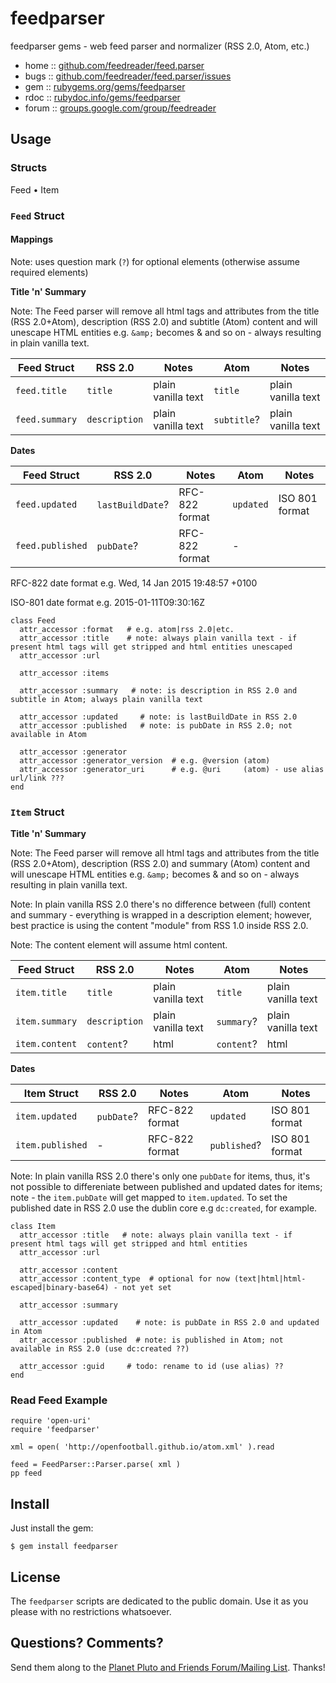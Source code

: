 # feedparser

feedparser gems - web feed parser and normalizer (RSS 2.0, Atom, etc.)

* home  :: [github.com/feedreader/feed.parser](https://github.com/feedreader/feed.parser)
* bugs  :: [github.com/feedreader/feed.parser/issues](https://github.com/feedreader/feed.parser/issues)
* gem   :: [rubygems.org/gems/feedparser](https://rubygems.org/gems/feedparser)
* rdoc  :: [rubydoc.info/gems/feedparser](http://rubydoc.info/gems/feedparser)
* forum :: [groups.google.com/group/feedreader](http://groups.google.com/group/feedreader)


## Usage

### Structs

Feed • Item

### `Feed` Struct

#### Mappings

Note: uses question mark (`?`) for optional elements (otherwise assume required elements)

**Title 'n' Summary**

Note: The Feed parser will remove all html tags and attributes from the title (RSS 2.0+Atom), 
description (RSS 2.0) and subtitle (Atom) content and will unescape HTML entities e.g. `&amp;` becomes & and so on - always
resulting in plain vanilla text.

| Feed Struct        | RSS 2.0           | Notes               | Atom          | Notes               |
| ------------------ | ----------------- | ------------------- | ------------- | ------------------- |
| `feed.title`       | `title`           | plain vanilla text  | `title`       | plain vanilla text  |
| `feed.summary`     | `description`     | plain vanilla text  | `subtitle`?   | plain vanilla text  |


**Dates**

| Feed Struct        | RSS 2.0             | Notes             | Atom       | Notes           |
| ------------------ | ------------------- | ----------------- | ---------- | --------------- |
| `feed.updated`     | `lastBuildDate`?    | RFC-822 format    | `updated`  | ISO 801 format  |
| `feed.published`   | `pubDate`?          | RFC-822 format    |  -         |                 |

RFC-822 date format e.g. Wed, 14 Jan 2015 19:48:57 +0100

ISO-801 date format e.g. 2015-01-11T09:30:16Z


~~~
class Feed
  attr_accessor :format   # e.g. atom|rss 2.0|etc.
  attr_accessor :title    # note: always plain vanilla text - if present html tags will get stripped and html entities unescaped
  attr_accessor :url

  attr_accessor :items

  attr_accessor :summary   # note: is description in RSS 2.0 and subtitle in Atom; always plain vanilla text

  attr_accessor :updated     # note: is lastBuildDate in RSS 2.0
  attr_accessor :published   # note: is pubDate in RSS 2.0; not available in Atom

  attr_accessor :generator
  attr_accessor :generator_version  # e.g. @version (atom)
  attr_accessor :generator_uri      # e.g. @uri     (atom) - use alias url/link ???
end
~~~


### `Item` Struct

**Title 'n' Summary**

Note: The Feed parser will remove all html tags and attributes from the title (RSS 2.0+Atom), 
description (RSS 2.0) and summary (Atom) content
and will unescape HTML entities e.g. `&amp;` becomes & and so on - always
resulting in plain vanilla text.

Note: In plain vanilla RSS 2.0 there's no difference between (full) content and summary - everything is wrapped
in a description element; however, best practice is using the content "module" from RSS 1.0 inside RSS 2.0.

Note: The content element will assume html content.

| Feed Struct        | RSS 2.0           | Notes               | Atom          | Notes               |
| ------------------ | ----------------- | ------------------- | ------------- | ------------------- |
| `item.title`       | `title`           | plain vanilla text  | `title`       | plain vanilla text  |
| `item.summary`     | `description`     | plain vanilla text  | `summary`?    | plain vanilla text  |
| `item.content`     | `content`?        | html                | `content`?    | html                |


**Dates**

| Item Struct        | RSS 2.0             | Notes             | Atom          | Notes           |
| ------------------ | ------------------- | ----------------- | ------------- | --------------- |
| `item.updated`     | `pubDate`?          | RFC-822 format    | `updated`     | ISO 801 format  |
| `item.published`   | -                   | RFC-822 format    | `published`?  | ISO 801 format  |

Note: In plain vanilla RSS 2.0 there's only one `pubDate` for items, thus, it's not possible to differeniate between published and updated dates for items; note - the `item.pubDate` will get mapped to `item.updated`. To set the published date in RSS 2.0 use the dublin core e.g `dc:created`, for example.

~~~
class Item
  attr_accessor :title   # note: always plain vanilla text - if present html tags will get stripped and html entities
  attr_accessor :url

  attr_accessor :content
  attr_accessor :content_type  # optional for now (text|html|html-escaped|binary-base64) - not yet set

  attr_accessor :summary

  attr_accessor :updated    # note: is pubDate in RSS 2.0 and updated in Atom
  attr_accessor :published  # note: is published in Atom; not available in RSS 2.0 (use dc:created ??)

  attr_accessor :guid     # todo: rename to id (use alias) ??
end
~~~


### Read Feed Example

~~~
require 'open-uri'
require 'feedparser'

xml = open( 'http://openfootball.github.io/atom.xml' ).read

feed = FeedParser::Parser.parse( xml )
pp feed
~~~


## Install

Just install the gem:

    $ gem install feedparser


## License

The `feedparser` scripts are dedicated to the public domain.
Use it as you please with no restrictions whatsoever.


## Questions? Comments?

Send them along to the [Planet Pluto and Friends Forum/Mailing List](http://groups.google.com/group/feedreader).
Thanks!
